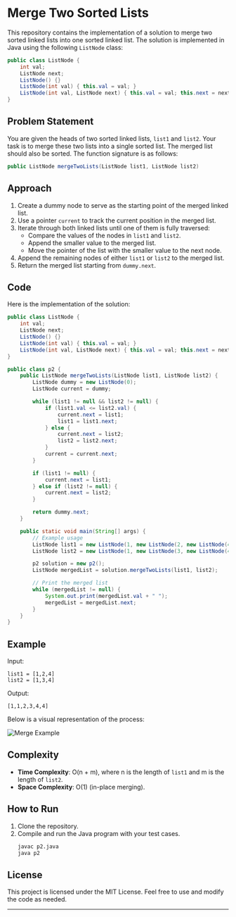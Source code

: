 # Merge Two Sorted Lists

This repository contains the implementation of a solution to merge two sorted linked lists into one sorted linked list. The solution is implemented in Java using the following `ListNode` class:

```java
public class ListNode {
    int val;
    ListNode next;
    ListNode() {}
    ListNode(int val) { this.val = val; }
    ListNode(int val, ListNode next) { this.val = val; this.next = next; }
}
```

## Problem Statement

You are given the heads of two sorted linked lists, `list1` and `list2`. Your task is to merge these two lists into a single sorted list. The merged list should also be sorted. The function signature is as follows:

```java
public ListNode mergeTwoLists(ListNode list1, ListNode list2)
```

## Approach

1. Create a dummy node to serve as the starting point of the merged linked list.
2. Use a pointer `current` to track the current position in the merged list.
3. Iterate through both linked lists until one of them is fully traversed:
    - Compare the values of the nodes in `list1` and `list2`.
    - Append the smaller value to the merged list.
    - Move the pointer of the list with the smaller value to the next node.
4. Append the remaining nodes of either `list1` or `list2` to the merged list.
5. Return the merged list starting from `dummy.next`.

## Code

Here is the implementation of the solution:

```java
public class ListNode {
    int val;
    ListNode next;
    ListNode() {}
    ListNode(int val) { this.val = val; }
    ListNode(int val, ListNode next) { this.val = val; this.next = next; }
}

public class p2 {
    public ListNode mergeTwoLists(ListNode list1, ListNode list2) {
        ListNode dummy = new ListNode(0);
        ListNode current = dummy;

        while (list1 != null && list2 != null) {
            if (list1.val <= list2.val) {
                current.next = list1;
                list1 = list1.next;
            } else {
                current.next = list2;
                list2 = list2.next;
            }
            current = current.next;
        }

        if (list1 != null) {
            current.next = list1;
        } else if (list2 != null) {
            current.next = list2;
        }

        return dummy.next;
    }

    public static void main(String[] args) {
        // Example usage
        ListNode list1 = new ListNode(1, new ListNode(2, new ListNode(4)));
        ListNode list2 = new ListNode(1, new ListNode(3, new ListNode(4)));

        p2 solution = new p2();
        ListNode mergedList = solution.mergeTwoLists(list1, list2);

        // Print the merged list
        while (mergedList != null) {
            System.out.print(mergedList.val + " ");
            mergedList = mergedList.next;
        }
    }
}
```

## Example

Input:
```
list1 = [1,2,4]
list2 = [1,3,4]
```

Output:
```
[1,1,2,3,4,4]
```

Below is a visual representation of the process:

![Merge Example](https://assets.leetcode.com/uploads/2020/10/03/merge_ex1.jpg)

## Complexity

- **Time Complexity**: O(n + m), where n is the length of `list1` and m is the length of `list2`.
- **Space Complexity**: O(1) (in-place merging).

## How to Run

1. Clone the repository.
2. Compile and run the Java program with your test cases.
    ```sh
    javac p2.java
    java p2
    ```

## License

This project is licensed under the MIT License. Feel free to use and modify the code as needed.

---
